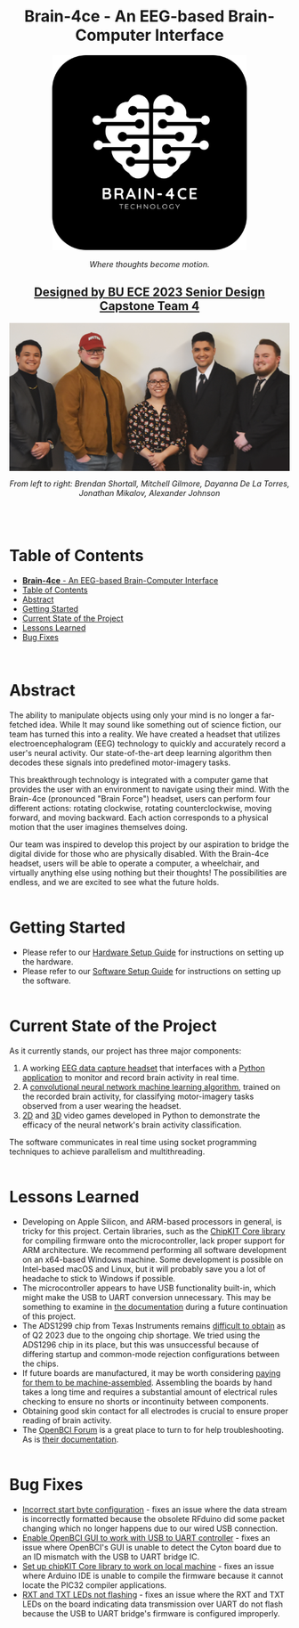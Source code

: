 <div style="text-align: center;">

# **Brain-4ce** - An EEG-based Brain-Computer Interface

</div>


<p align="center">
  <img src="./Documents/brain_4ce_logo.png" alt="Brain 4ce Logo" style="display:block; margin:auto;" width="350">
  <br>
  <em>Where thoughts become motion.</em>
</p>
<!-- <br></br> -->
<div style="text-align: center;">
  <h2 style="text-decoration: underline;">Designed by BU ECE 2023 Senior Design Capstone Team 4</h2>
  <img src="./Documents/team_photo.png" alt="Brain 4ce Logo" style="display:block; margin:auto;" width="600">
  <p><em>From left to right: Brendan Shortall, Mitchell Gilmore, Dayanna De La Torres, Jonathan Mikalov, Alexander Johnson</em></p>
</div>
<br></br>

# Table of Contents
- [**Brain-4ce** - An EEG-based Brain-Computer Interface](#brain-4ce---an-eeg-based-brain-computer-interface)
- [Table of Contents](#table-of-contents)
- [Abstract](#abstract)
- [Getting Started](#getting-started)
- [Current State of the Project](#current-state-of-the-project)
- [Lessons Learned](#lessons-learned)
- [Bug Fixes](#bug-fixes)

<br>

# Abstract
The ability to manipulate objects using only your mind is no longer a far-fetched idea. While It may sound like something out of science fiction, our team has turned this into a reality. We have created a headset that utilizes electroencephalogram (EEG) technology to quickly and accurately record a user's neural activity. Our state-of-the-art deep learning algorithm then decodes these signals into predefined motor-imagery tasks.

This breakthrough technology is integrated with a computer game that provides the user with an environment to navigate using their mind. With the Brain-4ce (pronounced "Brain Force") headset, users can perform four different actions: rotating clockwise, rotating counterclockwise, moving forward, and moving backward. Each action corresponds to a physical motion that the user imagines themselves doing.

Our team was inspired to develop this project by our aspiration to bridge the digital divide for those who are physically disabled. With the Brain-4ce headset, users will be able to operate a computer, a wheelchair, and virtually anything else using nothing but their thoughts! The possibilities are endless, and we are excited to see what the future holds.
<br></br>

# Getting Started
- Please refer to our [Hardware Setup Guide](./hardware/README_HARDWARE.md) for instructions on setting up the hardware.
- Please refer to our [Software Setup Guide](./Virtual%20Environment/README_SOFTWARE.md) for instructions on setting up the software.
<br></br>

# Current State of the Project
As it currently stands, our project has three major components:
1. A working [EEG data capture headset](./hardware/electrical/cyton%20wired/) that interfaces with a [Python application](./GUI/) to monitor and record brain activity in real time.
2. A [convolutional neural network machine learning algorithm](./Physionet%20Dataloader/), trained on the recorded brain activity, for classifying motor-imagery tasks observed from a user wearing the headset.
3. [2D](./2D%20Game/) and [3D](./Virtual%20Environment/) video games developed in Python to demonstrate the efficacy of the neural network's brain activity classification.

The software communicates in real time using socket programming techniques to achieve parallelism and multithreading.
<br></br>

# Lessons Learned
- Developing on Apple Silicon, and ARM-based processors in general, is tricky for this project. Certain libraries, such as the [ChipKIT Core library](https://chipkit.net/wiki/index.php?title=ChipKIT_core) for compiling firmware onto the microcontroller, lack proper support for ARM architecture. We recommend performing all software development on an x64-based Windows machine. Some development is possible on Intel-based macOS and Linux, but it will probably save you a lot of headache to stick to Windows if possible.
- The microcontroller appears to have USB functionality built-in, which might make the USB to UART conversion unnecessary. This may be something to examine in [the documentation](https://ww1.microchip.com/downloads/en/DeviceDoc/PIC32MX1XX2XX%20283644-PIN_Datasheet_DS60001168L.pdf) during a future continuation of this project.
- The ADS1299 chip from Texas Instruments remains [difficult to obtain](https://www.findchips.com/search/ADS1299) as of Q2 2023 due to the ongoing chip shortage. We tried using the ADS1296 chip in its place, but this was unsuccessful because of differing startup and common-mode rejection configurations between the chips.
- If future boards are manufactured, it may be worth considering [paying for them to be machine-assembled](https://jlcpcb.com/parts). Assembling the boards by hand takes a long time and requires a substantial amount of electrical rules checking to ensure no shorts or incontinuity between components.
- Obtaining good skin contact for all electrodes is crucial to ensure proper reading of brain activity.
- The [OpenBCI Forum](https://openbci.com/forum/index.php?p=/discussions) is a great place to turn to for help troubleshooting. As is [their documentation](https://docs.openbci.com).
<br></br>

# Bug Fixes
- [Incorrect start byte configuration](https://github.com/atjohnson/brain-4ce-old/issues/10) - fixes an issue where the data stream is incorrectly formatted because the obsolete RFduino did some packet changing which no longer happens due to our wired USB connection.
- [Enable OpenBCI GUI to work with USB to UART controller](https://github.com/atjohnson/brain-4ce-old/issues/11) - fixes an issue where OpenBCI's GUI is unable to detect the Cyton board due to an ID mismatch with the USB to UART bridge IC.
- [Set up chipKIT Core library to work on local machine](https://github.com/atjohnson/brain-4ce-old/issues/12) - fixes an issue where Arduino IDE is unable to compile the firmware because it cannot locate the PIC32 compiler applications.
- [RXT and TXT LEDs not flashing](https://github.com/BostonUniversitySeniorDesign/brain-4ce/issues/4) - fixes an issue where the RXT and TXT LEDs on the board indicating data transmission over UART do not flash because the USB to UART bridge's firmware is configured improperly.

